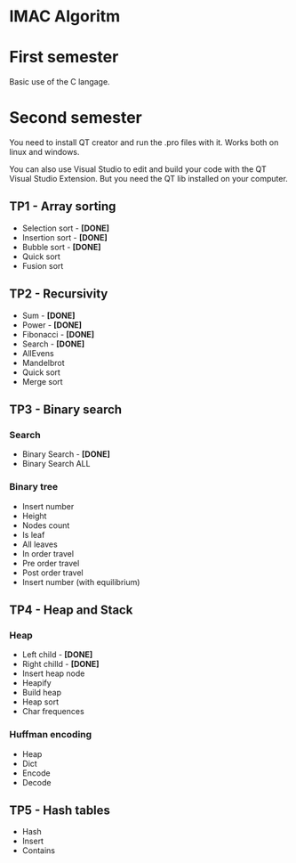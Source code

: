 # IMAC Algoritm

# First semester

Basic use of the C langage.

# Second semester

You need to install QT creator and run the .pro files with it. Works both on linux and windows.

You can also use Visual Studio to edit and build your code with the QT Visual Studio Extension. But you need the QT lib installed on your computer.

## TP1 - Array sorting

- Selection sort - **[DONE]**
- Insertion sort - **[DONE]**
- Bubble sort - **[DONE]**
- Quick sort
- Fusion sort

## TP2 - Recursivity

- Sum - **[DONE]**
- Power - **[DONE]**
- Fibonacci - **[DONE]**
- Search - **[DONE]**
- AllEvens
- Mandelbrot
- Quick sort
- Merge sort

## TP3 - Binary search

### Search

- Binary Search - **[DONE]**
- Binary Search ALL

### Binary tree

- Insert number
- Height
- Nodes count
- Is leaf
- All leaves
- In order travel
- Pre order travel
- Post order travel
- Insert number (with equilibrium)

## TP4 - Heap and Stack

### Heap

- Left child - **[DONE]**
- Right chilld - **[DONE]**
- Insert heap node
- Heapify
- Build heap
- Heap sort
- Char frequences

### Huffman encoding

- Heap
- Dict
- Encode
- Decode

## TP5 - Hash tables

- Hash
- Insert
- Contains
